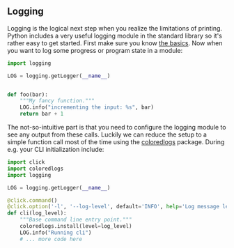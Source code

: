 ## Logging

Logging is the logical next step when you realize the limitations of printing. Python includes a very useful logging module in the standard library so it's rather easy to get started. First make sure you know [the basics][logging]. Now when you want to log some progress or program state in a module:

```python
import logging

LOG = logging.getLogger(__name__)


def foo(bar):
    """My fancy function."""
    LOG.info("incrementing the input: %s", bar)
    return bar + 1
```

The not-so-intuitive part is that you need to configure the logging module to see any output from these calls. Luckily we can reduce the setup to a simple function call most of the time using the [coloredlogs][coloredlogs] package. During e.g. your CLI initialization include:

```python
import click
import coloredlogs
import logging

LOG = logging.getLogger(__name__)

@click.command()
@click.option('-l', '--log-level', default='INFO', help='Log message level to display')
def cli(log_level):
    """Base command line entry point."""
    coloredlogs.install(level=log_level)
	LOG.info("Running cli")
    # ... more code here
```


[logging]: http://mussol.org/2016/12/15/understanding-logging-in-python/
[coloredlogs]: https://coloredlogs.readthedocs.io/en/latest/
